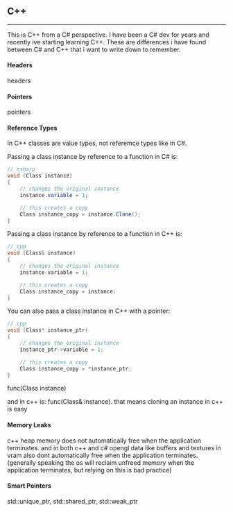 ## C++
---

This is C++ from a C# perspective.
I have been a C# dev for years and recently ive starting learning C++.
These are differences i have found between C# and C++ that i want to write down to remember.

#### Headers

headers

#### Pointers

pointers

#### Reference Types

In C++ classes are value types, not referemce types like in C#.

Passing a class instance by reference to a function in C# is:
```csharp
// csharp
void (Class instance)
{
    // changes the original instance
    instance.variable = 1;

    // this creates a copy
    Class instance_copy = instance.Clone();
}
```

Passing a class instance by reference to a function in C++ is:
```cpp
// cpp
void (Class& instance)
{
    // changes the original instance
    instance.variable = 1;

    // this creates a copy
    Class instance_copy = instance;
}
```

You can also pass a class instance in C++ with a pointer:
```cpp
// cpp
void (Class* instance_ptr)
{
    // changes the original instance
    instance_ptr->variable = 1;

    // this creates a copy
    Class instance_copy = *instance_ptr;
}
```

func(Class instance)

and in c++ is: func(Class& instance). that means cloning an instance in c++ is easy

#### Memory Leaks

c++ heap memory does not automatically free when the application terminates. and in both c++ and c# opengl data like buffers and textures in vram also dont automatically free when the application terminates. (generally speaking the os will reclaim unfreed memory when the application terminates, but relying on this is bad practice)

#### Smart Pointers

std::unique_ptr, std::shared_ptr, std::weak_ptr